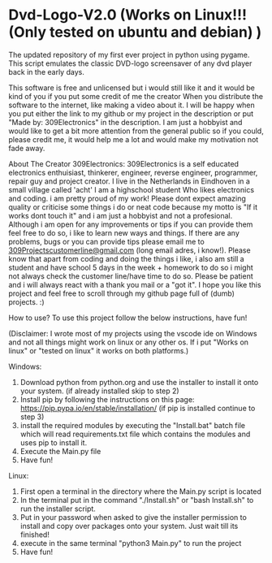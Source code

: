# Dvd-Logo-V2.0 (Works on Linux!!! (Only tested on ubuntu and debian) )
The updated repository of my first ever project in python using pygame. This script emulates the classic DVD-logo screensaver of any dvd player back in the early days.

This software is free and unlicensed but i would still like it and it would be kind of you if you put some credit of me the creator When you distribute the software to the internet, like making a video about it. I will be happy when you put either the link to my github or my project in the description or put "Made by: 309Electronics" in the description. I am just a hobbyist and would like to get a bit more attention from the general public so if you could, please credit me, it would help me a lot and would make my motivation not fade away. 

About The Creator 309Electronics: 309Electronics is a self educated electronics enthuisiast, thinkerer, engineer, reverse engineer, programmer, repair guy and project creator. I live in the Netherlands in Eindhoven in a small village called 'acht' I am a highschool student Who likes electronics and coding. i am pretty proud of my work! Please dont expect amazing quality or criticise some things i do or neat code because my motto is "If it works dont touch it" and i am just a hobbyist and not a profesional. Although i am open for any improvements or tips if you can provide them feel free to do so, i like to learn new ways and things. If there are any problems, bugs or you can provide tips please email me to 309Projectscustomerline@gmail.com (long email adres, i know!). Please know that apart from coding and doing the things i like, i also am still a student and have school 5 days in the week + homework to do so i might not always check the customer line/have time to do so. Please be patient and i will always react with a thank you mail or a "got it". I hope you like this project and feel free to scroll through my github page full of (dumb) projects. :)

How to use? 
To use this project follow the below instructions, have fun! 

(Disclaimer: I wrote most of my projects using the vscode ide on Windows and not all things might work on linux or any other os. If i put "Works on linux" or "tested on linux" it works on both platforms.)

Windows:
1. Download python from python.org and use the installer to install it onto your system. (if already installed skip to step 2)
2. Install pip by following the instructions on this page: https://pip.pypa.io/en/stable/installation/ (if pip is installed continue to step 3)
3. install the required modules by executing the "Install.bat" batch file which will read requirements.txt file which contains the modules and uses pip to install it.
4. Execute the Main.py file 
5. Have fun!

Linux:
1. First open a terminal in the directory where the Main.py script is located 
2. In the terminal put in the command "./Install.sh" or "bash Install.sh" to run the installer script.
3. Put in your password when asked to give the installer permission to install and copy over packages onto your system. Just wait till its finished!
4. execute in the same terminal "python3 Main.py" to run the project
5. Have fun!




